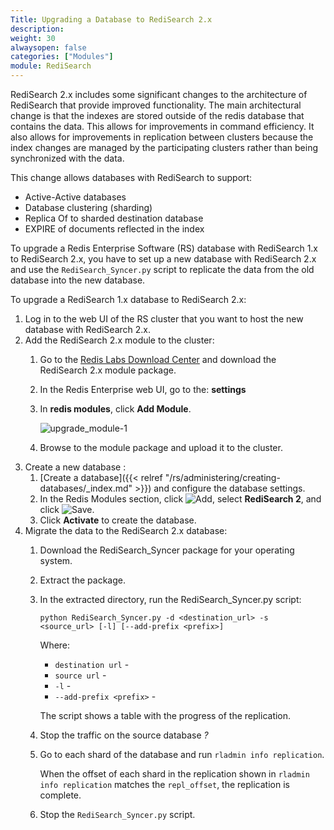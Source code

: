 ```yaml
---
Title: Upgrading a Database to RediSearch 2.x
description:
weight: 30
alwaysopen: false
categories: ["Modules"]
module: RediSearch
---
```

RediSearch 2.x includes some significant changes to the architecture of RediSearch that provide improved functionality.
The main architectural change is that the indexes are stored outside of the redis database that contains the data.
This allows for improvements in command efficiency.
It also allows for improvements in replication between clusters because the index changes are managed by the participating clusters rather than being synchronized with the data.

This change allows databases with RediSearch to support:

- Active-Active databases
- Database clustering (sharding)
- Replica Of to sharded destination database
- EXPIRE of documents reflected in the index

To upgrade a Redis Enterprise Software (RS) database with RediSearch 1.x to RediSearch 2.x, you have to set up a new database with RediSearch 2.x and use the `RediSearch_Syncer.py` script to replicate the data from the old database into the new database.

To upgrade a RediSearch 1.x database to RediSearch 2.x:

1. Log in to the web UI of the RS cluster that you want to host the new database with RediSearch 2.x.
1. Add the RediSearch 2.x module to the cluster:
    1. Go to the [Redis Labs Download Center](https://redislabs.com/download-center/modules/) and download the RediSearch 2.x module package.
    1. In the Redis Enterprise web UI, go to the: **settings**
    1. In **redis modules**, click **Add Module**.

       ![upgrade_module-1](/images/rs/upgrade_module-1.png?width=1600&height=956)

    1. Browse to the module package and upload it to the cluster.
1. Create a new database :
    1. [Create a database]({{< relref "/rs/administering/creating-databases/_index.md" >}}) and configure the database settings.
    1. In the Redis Modules section, click ![Add](/images/rs/icon_add.png#no-click "Add"), select **RediSearch 2**, and click ![Save](/images/rs/icon_save.png#no-click "Save").
    1. Click **Activate** to create the database.
1. Migrate the data to the RediSearch 2.x database:
    1. Download the RediSearch_Syncer package for your operating system.
    1. Extract the package.
    1. In the extracted directory, run the RediSearch_Syncer.py script:

        ```
        python RediSearch_Syncer.py -d <destination_url> -s <source_url> [-l] [--add-prefix <prefix>]
        ```

        Where:

        - `destination url` - 
        - `source url` - 
        - `-l` -
        - `--add-prefix <prefix>` -

        The script shows a table with the progress of the replication.
    
    1. Stop the traffic on the source database *?*
    1. Go to each shard of the database and run `rladmin info replication`.
    
        When the offset of each shard in the replication shown in `rladmin info replication` matches the `repl_offset`,
        the replication is complete.

    1. Stop the `RediSearch_Syncer.py` script.